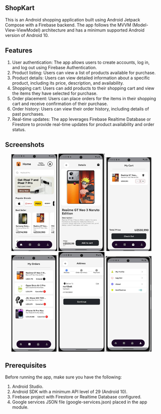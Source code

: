 ## ShopKart

This is an Android shopping application built using Android Jetpack Compose with a Firebase backend. The app follows the MVVM (Model-View-ViewModel) architecture and has a minimum supported Android version of Android 10.

## Features
1) User authentication: The app allows users to create accounts, log in, and log out using Firebase Authentication.
2) Product listing: Users can view a list of products available for purchase.
3) Product details: Users can view detailed information about a specific product, including its price, description, and availability.
4) Shopping cart: Users can add products to their shopping cart and view the items they have selected for purchase.
5) Order placement: Users can place orders for the items in their shopping cart and receive confirmation of their purchase.
6) Order history: Users can view their order history, including details of past purchases.
7) Real-time updates: The app leverages Firebase Realtime Database or Firestore to provide real-time updates for product availability and order status.

## Screenshots

<div align="center">
<div>

<img src="https://github.com/nur1ibekhh/MyShopApps/blob/main/.idea/photo_2024-09-28%2011.14.01.jpeg" width="30%" /> <!-- Home -->
<img src="https://github.com/nur1ibekhh/MyShopApps/blob/main/.idea/photo_2024-09-28%2011.13.59.jpeg" width="30%" /> <!-- Page -->
<img src="https://github.com/nur1ibekhh/MyShopApps/blob/main/.idea/photo_2024-09-28%2011.13.57.jpeg" width="30%" /> <!-- My Orders -->
<img src="https://github.com/nur1ibekhh/MyShopApps/blob/main/.idea/photo_2024-09-28%2011.13.50.jpeg" width="30%" /> <!-- Orders Details -->
<img src="https://github.com/nur1ibekhh/MyShopApps/blob/main/.idea/photo_2024-09-28%2011.13.54.jpeg" width="30%" /> <!-- My Cart -->
<img src="https://github.com/nur1ibekhh/MyShopApps/blob/main/.idea/photo_2024-09-28%2011.13.47.jpeg" width="30%" /> <!-- My Profile -->
</div>
</div>

## Prerequisites
Before running the app, make sure you have the following:

1) Android Studio.
2) Android SDK with a minimum API level of 29 (Android 10).
3) Firebase project with Firestore or Realtime Database configured.
4) Google services JSON file (google-services.json) placed in the app module.

